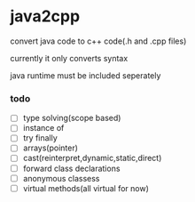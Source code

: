 # java2cpp

convert java code to c++ code(.h and .cpp files)

currently it only converts syntax

java runtime must be included seperately

### todo

- [ ] type solving(scope based)
- [ ] instance of
- [ ] try finally
- [ ] arrays(pointer)
- [ ] cast(reinterpret,dynamic,static,direct) 
- [ ] forward class declarations
- [ ] anonymous classess
- [ ] virtual methods(all virtual for now)